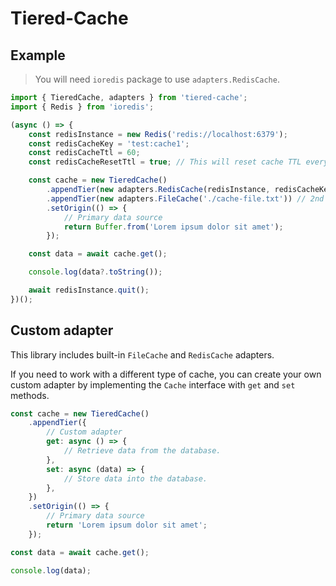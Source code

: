 # Tiered-Cache

## Example

> You will need `ioredis` package to use `adapters.RedisCache`.

```javascript
import { TieredCache, adapters } from 'tiered-cache';
import { Redis } from 'ioredis';

(async () => {
    const redisInstance = new Redis('redis://localhost:6379');
    const redisCacheKey = 'test:cache1';
    const redisCacheTtl = 60;
    const redisCacheResetTtl = true; // This will reset cache TTL every time it is retrieved. (Default: false)

    const cache = new TieredCache()
        .appendTier(new adapters.RedisCache(redisInstance, redisCacheKey, redisCacheTtl, redisCacheResetTtl)) // 1st tier (lower-tier)
        .appendTier(new adapters.FileCache('./cache-file.txt')) // 2nd tier (upper-tier)
        .setOrigin(() => {
            // Primary data source
            return Buffer.from('Lorem ipsum dolor sit amet');
        });

    const data = await cache.get();

    console.log(data?.toString());

    await redisInstance.quit();
})();
```

## Custom adapter

This library includes built-in `FileCache` and `RedisCache` adapters.

If you need to work with a different type of cache, you can create your own custom adapter by implementing the `Cache` interface with `get` and `set` methods.

```javascript
const cache = new TieredCache()
    .appendTier({
        // Custom adapter
        get: async () => {
            // Retrieve data from the database.
        },
        set: async (data) => {
            // Store data into the database.
        },
    })
    .setOrigin(() => {
        // Primary data source
        return 'Lorem ipsum dolor sit amet';
    });

const data = await cache.get();

console.log(data);
```
